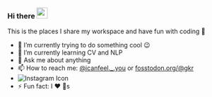 ### Hi there <a href="https://www.facebook.com/suzu2k1/"><img src="https://media.giphy.com/media/hvRJCLFzcasrR4ia7z/giphy.gif" width="25px"></a>
This is the places I share my workspace and have fun with coding :pig_nose:

- 🔭 I’m currently trying to do something cool :wink:
- 🌱 I’m currently learning CV and NLP
- 💬 Ask me about anything
- 📫 How to reach me: [@icanfeel._.you](https://twitter.com/gautamkrishnar) or <a rel="me" href="https://fosstodon.org/@gkr">fosstodon.org/@gkr</a>
- <img src="http://tazindaniels.com/wp-content/uploads/2014/10/instagram-transparent.png" alt="Instagram Icon">
- ⚡ Fun fact: I :heart: :dog:s

<!--
**taolaobd/taolaobd** is a ✨ _special_ ✨ repository because its `README.md` (this file) appears on your GitHub profile.

Here are some ideas to get you started:

- 🔭 I’m currently working on ...
- 🌱 I’m currently learning ...
- 👯 I’m looking to collaborate on ...
- 🤔 I’m looking for help with ...
- 💬 Ask me about ...
- 📫 How to reach me: ...
- 😄 Pronouns: ...
- ⚡ Fun fact: ...
-->
